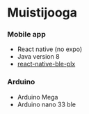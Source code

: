 # Muistijooga
<h3>Mobile app</h3>
<ul>
  <li>React native (no expo)</li>
  <li>Java version 8</li>
  <li><a href="https://dotintent.github.io/react-native-ble-plx/#introduction">react-native-ble-plx</a></li>
</ul>

<h3>Arduino</h3>
<ul>
  <li>Arduino Mega</li>
  <li>Arduino nano 33 ble</li>
</ul>

